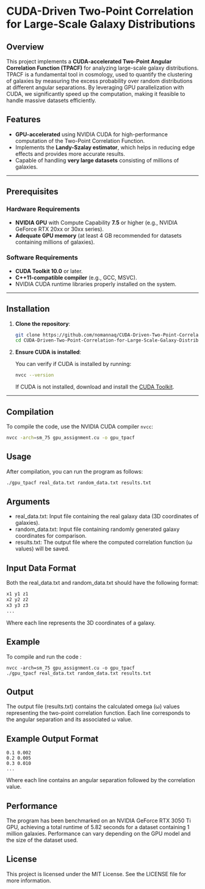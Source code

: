 # CUDA-Driven Two-Point Correlation for Large-Scale Galaxy Distributions

## Overview

This project implements a **CUDA-accelerated Two-Point Angular Correlation Function (TPACF)** for analyzing large-scale galaxy distributions. TPACF is a fundamental tool in cosmology, used to quantify the clustering of galaxies by measuring the excess probability over random distributions at different angular separations. By leveraging GPU parallelization with CUDA, we significantly speed up the computation, making it feasible to handle massive datasets efficiently.

## Features

- **GPU-accelerated** using NVIDIA CUDA for high-performance computation of the Two-Point Correlation Function.
- Implements the **Landy-Szalay estimator**, which helps in reducing edge effects and provides more accurate results.
- Capable of handling **very large datasets** consisting of millions of galaxies.

---

## Prerequisites

### Hardware Requirements

- **NVIDIA GPU** with Compute Capability **7.5** or higher (e.g., NVIDIA GeForce RTX 20xx or 30xx series).
- **Adequate GPU memory** (at least 4 GB recommended for datasets containing millions of galaxies).

### Software Requirements

- **CUDA Toolkit 10.0** or later.
- **C++11-compatible compiler** (e.g., GCC, MSVC).
- NVIDIA CUDA runtime libraries properly installed on the system.

---

## Installation

1. **Clone the repository**:

    ```bash
    git clone https://github.com/nomannaq/CUDA-Driven-Two-Point-Correlation-for-Large-Scale-Galaxy-Distributions.git
    cd CUDA-Driven-Two-Point-Correlation-for-Large-Scale-Galaxy-Distributions
    ```

2. **Ensure CUDA is installed**:

    You can verify if CUDA is installed by running:

    ```bash
    nvcc --version
    ```

    If CUDA is not installed, download and install the [CUDA Toolkit](https://developer.nvidia.com/cuda-downloads).

---

## Compilation

To compile the code, use the NVIDIA CUDA compiler `nvcc`:

```bash
nvcc -arch=sm_75 gpu_assignment.cu -o gpu_tpacf
```
## Usage
After compilation, you can run the program as follows:

```bash
./gpu_tpacf real_data.txt random_data.txt results.txt
```
## Arguments
- real_data.txt: Input file containing the real galaxy data (3D coordinates of galaxies).
- random_data.txt: Input file containing randomly generated galaxy coordinates for comparison.
- results.txt: The output file where the computed correlation function (ω values) will be saved.

## Input Data Format
Both the real_data.txt and random_data.txt should have the following format:

```bash
x1 y1 z1
x2 y2 z2
x3 y3 z3
...
```
Where each line represents the 3D coordinates of a galaxy.

## Example
To compile and run the code :
```
nvcc -arch=sm_75 gpu_assignment.cu -o gpu_tpacf
./gpu_tpacf real_data.txt random_data.txt results.txt
```

## Output

The output file (results.txt) contains the calculated omega (ω) values representing the two-point correlation function. Each line corresponds to the angular separation and its associated ω value.

## Example Output Format

``` 
0.1 0.002
0.2 0.005
0.3 0.010
...
```
Where each line contains an angular separation followed by the correlation value.

## Performance

The program has been benchmarked on an NVIDIA GeForce RTX 3050 Ti GPU, achieving a total runtime of 5.82 seconds for a dataset containing 1 million galaxies. Performance can vary depending on the GPU model and the size of the dataset used.



## License

This project is licensed under the MIT License. See the LICENSE file for more information.


 


